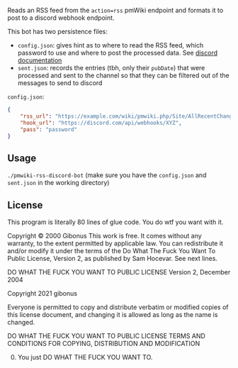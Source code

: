 Reads an RSS feed from the `action=rss` pmWiki endpoint and formats it to post
to a discord webhook endpoint.

This bot has two persistence files:
* `config.json`: gives hint as to where to read the RSS feed, which password to
  use and where to post the processed data. See [discord
  documentation](https://support.discord.com/hc/en-us/articles/228383668)
* `sent.json`: records the entries (tbh, only their `pubDate`) that were
  processed and sent to the channel so that they can be filtered out of the
  messages to send to discord

`config.json`:
```json
{
    "rss_url": "https://example.com/wiki/pmwiki.php/Site/AllRecentChanges?action=rss",
    "hook_url": "https://discord.com/api/webhooks/XYZ",
    "pass": "password"
}
```

## Usage

`./pmwiki-rss-discord-bot` (make sure you have the `config.json` and
`sent.json` in the working directory)

## License

This program is literally 80 lines of glue code. You do wtf you want with it.

Copyright © 2000 Gibonus
This work is free. It comes without any warranty, to the extent permitted by
applicable law. You can redistribute it and/or modify it under the
terms of the Do What The Fuck You Want To Public License, Version 2,
as published by Sam Hocevar. See next lines.

DO WHAT THE FUCK YOU WANT TO PUBLIC LICENSE
Version 2, December 2004

Copyright 2021 gibonus

Everyone is permitted to copy and distribute verbatim or modified
copies of this license document, and changing it is allowed as long
as the name is changed.

DO WHAT THE FUCK YOU WANT TO PUBLIC LICENSE
TERMS AND CONDITIONS FOR COPYING, DISTRIBUTION AND MODIFICATION

0. You just DO WHAT THE FUCK YOU WANT TO.
